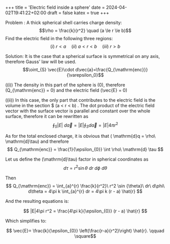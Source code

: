 +++
title = 'Electric field inside a sphere'
date = 2024-04-02T19:41:22+02:00
draft = false
katex = true
+++

Problem : A thick spherical shell carries charge density: $$\rho = \frac{k}{r^2} \quad (a \le r \le b)$$ Find the electric field in the following three regions: $$(i)\ r < a \quad (ii)\ a < r < b \quad (iii)\ r > b$$


Solution: It is the case that a spherical surface is symmetrical on any axis, therefore Gauss' law will be used. $$\oint_{S} \vec{E}\cdot d\vec{a}=\frac{Q_{\mathrm{enc}}}{\varepsilon_0}$$

\((i)\) The density in this part of the sphere is \(0\), therefore \(Q_{\mathrm{enc}} = 0\) and the electric field \(\vec{E} = 0\)

\((ii)\) In this case, the only part that contributes to the electric field is the volume in the section $ (a < r < b) . The dot product of the electric field vector with the surface vector is parallel and constant over the whole surface, therefore it can be rewritten as $$ \oint_{S} |{E}|\ d\vec{a} = |E| \oint_{S} d\vec{a} = |E|4\pi r^2$$

As for the total enclosed charge, it is obvious that \( \mathrm{d}q = \rho\ \mathrm{d}\tau\) and therefore $$ Q_{\mathrm{enc}} = \frac{1}{\epsilon_{0}} \int \rho\ \mathrm{d} \tau $$

Let us define the \(\mathrm{d}\tau\) factor in spherical coordinates as $$ d\tau = r^2 \sin {\theta}\ dr\ d\phi\ d\theta $$

Then $$ Q_{\mathrm{enc}} =  \int_{a}^{r} \frac{k}{r^2}\ r^2 \sin {\theta}\ dr\ d\phi\ d\theta = 4\pi k \int_{a}^{r} dr = 4\pi k  (r - a) \hat{r} $$

And the resulting equations is:

$$ |E|4\pi r^2 =  \frac{4\pi k}{\epsilon_{0}}  (r - a) \hat{r} $$

Which simplifies to:

$$ \vec{E}= \frac{k}{\epsilon_{0}} \left(\frac{r-a}{r^2}\right) \hat{r}.  \qquad \square$$


